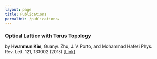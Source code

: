```yaml
---
layout: page
title: Publications
permalink: /publications/
---
```


### Optical Lattice with Torus Topology
by __Hwanmun Kim__, Guanyu Zhu, J. V. Porto, and Mohammad Hafezi 
Phys. Rev. Lett. 121, 133002 (2018) [[Link]](https://journals.aps.org/prl/abstract/10.1103/PhysRevLett.121.133002)

